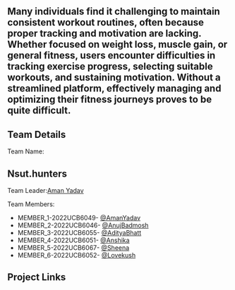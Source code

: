 <h2>Many individuals find it challenging to maintain consistent workout routines, often because proper tracking and motivation are lacking. Whether focused on weight loss, muscle gain, or general fitness, users encounter difficulties in tracking exercise progress, selecting suitable workouts, and sustaining motivation. Without a streamlined platform, effectively managing and optimizing their fitness journeys proves to be quite difficult.</h2>

<h2>Team Details</h2>
Team Name:<h2>Nsut.hunters</h2>

Team Leader:<a href="https://www.w3schools.com">Aman Yadav</a>

Team Members:
<ul>
  <li>MEMBER_1-2022UCB6049-
    <a href="https://www.w3schools.com">@AmanYadav</a>
  </li>
  <li>MEMBER_2-2022UCB6046-
    <a href="https://www.w3schools.com">@AnujBadmosh</a>
  </li>
  <li>MEMBER_3-2022UCB6055-
    <a href="https://www.w3schools.com">@AdityaBhatt</a>
  </li>
  <li>MEMBER_4-2022UCB6051-
    <a href="https://www.w3schools.com">@Anshika</a>
  </li>
  <li>MEMBER_5-2022UCB6067-
    <a href="https://www.w3schools.com">@Sheena</a>
  </li>
  <li>MEMBER_6-2022UCB6052-
    <a href="https://github.com/Lovekush-1509">@Lovekush</a>
  </li>
</ul>

<h2>Project Links</h2>
